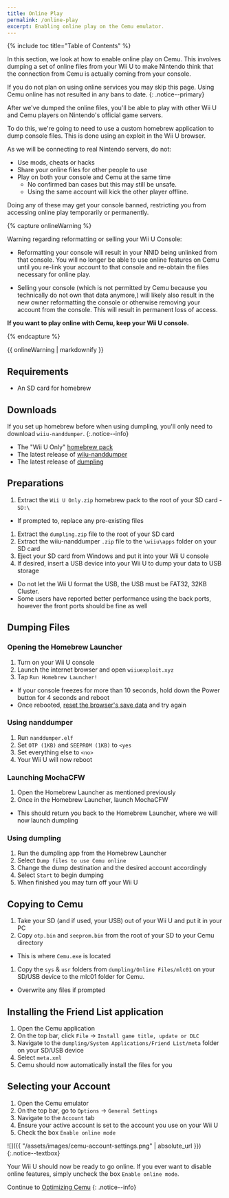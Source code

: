 ```yaml
---
title: Online Play
permalink: /online-play
excerpt: Enabling online play on the Cemu emulator.
---
```


{% include toc title="Table of Contents" %}

In this section, we look at how to enable online play on Cemu. This involves dumping a set of online files from your Wii U to make Nintendo think that the connection from Cemu is actually coming from your console.

If you do not plan on using online services you may skip this page. Using Cemu online has not resulted in any bans to date.
{: .notice--primary}

After we've dumped the online files, you'll be able to play with other Wii U and Cemu players on Nintendo's official game servers.

To do this, we're going to need to use a custom homebrew application to dump console files. This is done using an exploit in the Wii U browser.

As we will be connecting to real Nintendo servers, do not:
- Use mods, cheats or hacks
- Share your online files for other people to use
- Play on both your console and Cemu at the same time
  - No confirmed ban cases but this may still be unsafe.
  - Using the same account will kick the other player offline.

Doing any of these may get your console banned, restricting you from accessing online play temporarily or permanently.

{% capture onlineWarning %}

Warning regarding reformatting or selling your Wii U Console:

- Reformatting your console will result in your NNID being unlinked from that console.  You will no longer be able to use online features on Cemu until you re-link your account to that console and re-obtain the files necessary for online play.

- Selling your console (which is not permitted by Cemu because you technically do not own that data anymore,) will likely also result in the new owner reformatting the console or otherwise removing your account from the console. This will result in permanent loss of access.

**If you want to play online with Cemu, keep your Wii U console.**

{% endcapture %}

<div class="notice--danger">{{ onlineWarning | markdownify }}</div>

## Requirements

- An SD card for homebrew

## Downloads

If you set up homebrew before when using dumpling, you'll only need to download `wiiu-nanddumper`.
{:.notice--info}

- The "Wii U Only" [homebrew pack](http://wiiu.rikumax.net/)
- The latest release of [wiiu-nanddumper](https://github.com/koolkdev/wiiu-nanddumper/releases/latest)
- The latest release of [dumpling](https://github.com/emiyl/dumpling/releases/latest)

## Preparations

1. Extract the `Wii U Only.zip` homebrew pack to the root of your SD card - `SD:\`
  - If prompted to, replace any pre-existing files
1. Extract the `dumpling.zip` file to the root of your SD card
1. Extract the wiiu-nanddumper `.zip` file to the `\wiiu\apps` folder on your SD card
1. Eject your SD card from Windows and put it into your Wii U console
1. If desired, insert a USB device into your Wii U to dump your data to USB storage
  - Do not let the Wii U format the USB, the USB must be FAT32, 32KB Cluster.
  - Some users have reported better performance using the back ports, however the front ports should be fine as well

## Dumping Files

### Opening the Homebrew Launcher

1. Turn on your Wii U console
1. Launch the internet browser and open `wiiuexploit.xyz`
1. Tap `Run Homebrew Launcher!`
  - If your console freezes for more than 10 seconds, hold down the Power button for 4 seconds and reboot
  - Once rebooted, [reset the browser's save data](https://en-americas-support.nintendo.com/app/answers/detail/a_id/1507/~/how-to-delete-the-internet-browser-history) and try again

### Using nanddumper

1. Run `nanddumper.elf`
1. Set `OTP (1KB)` and `SEEPROM (1KB)` to `<yes`
1. Set everything else to `<no>`
1. Your Wii U will now reboot

### Launching MochaCFW

1. Open the Homebrew Launcher as mentioned previously
1. Once in the Homebrew Launcher, launch MochaCFW
  - This should return you back to the Homebrew Launcher, where we will now launch dumpling

### Using dumpling

1. Run the dumpling app from the Homebrew Launcher
1. Select `Dump files to use Cemu online`
1. Change the dump destination and the desired account accordingly
1. Select `Start` to begin dumping
1. When finished you may turn off your Wii U

## Copying to Cemu

1. Take your SD (and if used, your USB) out of your Wii U and put it in your PC
1. Copy `otp.bin` and `seeprom.bin` from the root of your SD to your Cemu directory
  - This is where `Cemu.exe` is located
1. Copy the `sys` & `usr` folders from `dumpling/Online Files/mlc01` on your SD/USB device to the mlc01 folder for Cemu.
  - Overwrite any files if prompted

## Installing the Friend List application
1. Open the Cemu application
1. On the top bar, click `File` -> `Install game title, update or DLC`
1. Navigate to the `dumpling/System Applications/Friend List/meta` folder on your SD/USB device
1. Select `meta.xml`
1. Cemu should now automatically install the files for you

## Selecting your Account

1. Open the Cemu emulator
1. On the top bar, go to `Options` -> `General Settings`
1. Navigate to the `Account` tab
1. Ensure your active account is set to the account you use on your Wii U
1. Check the box `Enable online mode`

![]({{ "/assets/images/cemu-account-settings.png" | absolute_url }})
{:.notice--textbox}

Your Wii U should now be ready to go online. If you ever want to disable online features, simply uncheck the box `Enable online mode`.

Continue to [Optimizing Cemu](optimizing-cemu)
{: .notice--info}
